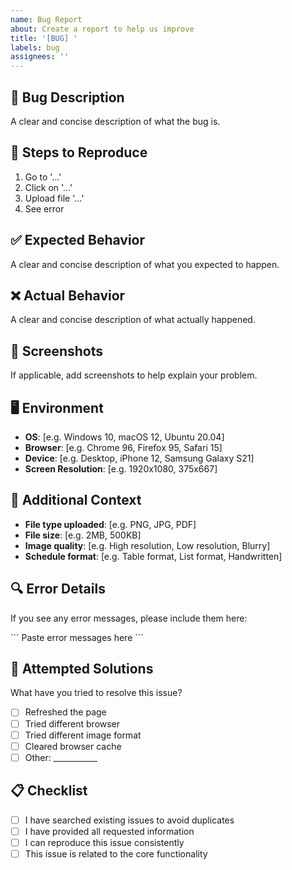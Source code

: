 ```yaml
---
name: Bug Report
about: Create a report to help us improve
title: '[BUG] '
labels: bug
assignees: ''
---
```


## 🐛 Bug Description

A clear and concise description of what the bug is.

## 🔄 Steps to Reproduce

1. Go to '...'
2. Click on '...'
3. Upload file '...'
4. See error

## ✅ Expected Behavior

A clear and concise description of what you expected to happen.

## ❌ Actual Behavior

A clear and concise description of what actually happened.

## 📸 Screenshots

If applicable, add screenshots to help explain your problem.

## 🖥️ Environment

- **OS**: [e.g. Windows 10, macOS 12, Ubuntu 20.04]
- **Browser**: [e.g. Chrome 96, Firefox 95, Safari 15]
- **Device**: [e.g. Desktop, iPhone 12, Samsung Galaxy S21]
- **Screen Resolution**: [e.g. 1920x1080, 375x667]

## 📁 Additional Context

- **File type uploaded**: [e.g. PNG, JPG, PDF]
- **File size**: [e.g. 2MB, 500KB]
- **Image quality**: [e.g. High resolution, Low resolution, Blurry]
- **Schedule format**: [e.g. Table format, List format, Handwritten]

## 🔍 Error Details

If you see any error messages, please include them here:

\`\`\`
Paste error messages here
\`\`\`

## 🧪 Attempted Solutions

What have you tried to resolve this issue?

- [ ] Refreshed the page
- [ ] Tried different browser
- [ ] Tried different image format
- [ ] Cleared browser cache
- [ ] Other: ___________

## 📋 Checklist

- [ ] I have searched existing issues to avoid duplicates
- [ ] I have provided all requested information
- [ ] I can reproduce this issue consistently
- [ ] This issue is related to the core functionality
